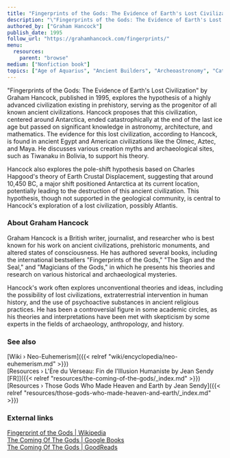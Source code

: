 ```yaml
---
title: "Fingerprints of the Gods: The Evidence of Earth's Lost Civilization"
description: "\"Fingerprints of the Gods: The Evidence of Earth's Lost Civilization\" by Graham Hancock, published in 1995, explores the hypothesis of a highly advanced civilization existing in prehistory, serving as the progenitor of all known ancient civilizations. Hancock proposes that this civilization, centered around Antarctica, ended catastrophically at the end of the last ice age but passed on significant knowledge in astronomy, architecture, and mathematics. The evidence for this lost civilization, according to Hancock, is found in ancient Egypt and American civilizations like the Olmec, Aztec, and Maya. He discusses various creation myths and archaeological sites, such as Tiwanaku in Bolivia, to support his theory."
authored_by: ["Graham Hancock"]
publish_date: 1995
follow_url: "https://grahamhancock.com/fingerprints/"
menu:
  resources:
    parent: "browse"
medium: ["Nonfiction book"]
topics: ["Age of Aquarius", "Ancient Builders", "Archeoastronomy", "Cataclysm",  "Flood Geology", "Precession", "Pyramids", "The Tradition"]
---
```


"Fingerprints of the Gods: The Evidence of Earth's Lost Civilization" by Graham Hancock, published in 1995, explores the hypothesis of a highly advanced civilization existing in prehistory, serving as the progenitor of all known ancient civilizations. Hancock proposes that this civilization, centered around Antarctica, ended catastrophically at the end of the last ice age but passed on significant knowledge in astronomy, architecture, and mathematics. The evidence for this lost civilization, according to Hancock, is found in ancient Egypt and American civilizations like the Olmec, Aztec, and Maya. He discusses various creation myths and archaeological sites, such as Tiwanaku in Bolivia, to support his theory.

Hancock also explores the pole-shift hypothesis based on Charles Hapgood's theory of Earth Crustal Displacement, suggesting that around 10,450 BC, a major shift positioned Antarctica at its current location, potentially leading to the destruction of this ancient civilization. This hypothesis, though not supported in the geological community, is central to Hancock's exploration of a lost civilization, possibly Atlantis​.

### About Graham Hancock

Graham Hancock is a British writer, journalist, and researcher who is best known for his work on ancient civilizations, prehistoric monuments, and altered states of consciousness. He has authored several books, including the international bestsellers "Fingerprints of the Gods," "The Sign and the Seal," and "Magicians of the Gods," in which he presents his theories and research on various historical and archaeological mysteries.

Hancock's work often explores unconventional theories and ideas, including the possibility of lost civilizations, extraterrestrial intervention in human history, and the use of psychoactive substances in ancient religious practices. He has been a controversial figure in some academic circles, as his theories and interpretations have been met with skepticism by some experts in the fields of archaeology, anthropology, and history.

### See also

[Wiki › Neo-Euhemerism]({{< relref "wiki/encyclopedia/neo-euhemerism.md" >}})</br>
[Resources › L\'Ère du Verseau: Fin de l\'Illusion Humaniste by Jean Sendy \[FR\]]({{< relref "resources/the-coming-of-the-gods/_index.md" >}})</br>
[Resources › Those Gods Who Made Heaven and Earth by Jean Sendy]({{< relref "resources/those-gods-who-made-heaven-and-earth/_index.md" >}})</br>

### External links

[Fingerprint of the Gods | Wikipedia](https://en.wikipedia.org/wiki/Fingerprints_of_the_Gods)</br>
[The Coming Of The Gods | Google Books](https://books.google.ch/books?id=nlVlAAAACAAJ&sitesec=reviews&redir_esc=y)</br>
[The Coming Of The Gods | GoodReads](https://www.goodreads.com/book/show/4977839-the-coming-of-the-gods)</br>
